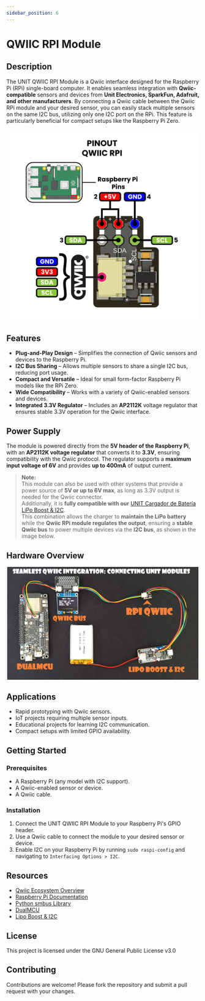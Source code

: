 ```yaml
---
sidebar_position: 6
---
```



# QWIIC RPI Module

## Description

The UNIT QWIIC RPI Module is a Qwiic interface designed for the Raspberry Pi (RPi) single-board computer. It enables seamless integration with **Qwiic-compatible** sensors and devices from **Unit Electronics, SparkFun, Adafruit, and other manufacturers**. By connecting a Qwiic cable between the Qwiic RPi module and your desired sensor, you can easily stack multiple sensors on the same I2C bus, utilizing only one I2C port on the RPi. This feature is particularly beneficial for compact setups like the Raspberry Pi Zero.

<p style={{ textAlign: "center" }}>
    <img src="https://raw.githubusercontent.com/UNIT-Electronics-MX/unit_qwiic_rpi_module/refs/heads/main/hardware/resources/UE0052-Pinout-QWIIC-RPI.jpg" alt="Qwiic RPi" width="500"/>
</p>

## Features

- **Plug-and-Play Design** – Simplifies the connection of Qwiic sensors and devices to the Raspberry Pi.  
- **I2C Bus Sharing** – Allows multiple sensors to share a single I2C bus, reducing port usage.  
- **Compact and Versatile** – Ideal for small form-factor Raspberry Pi models like the RPi Zero.  
- **Wide Compatibility** – Works with a variety of Qwiic-enabled sensors and devices.  
- **Integrated 3.3V Regulator** – Includes an **AP2112K** voltage regulator that ensures stable 3.3V operation for the Qwiic interface.  

## Power Supply  

The module is powered directly from the **5V header of the Raspberry Pi**, with an **AP2112K voltage regulator** that converts it to **3.3V**, ensuring compatibility with the Qwiic protocol. The regulator supports a **maximum input voltage of 6V** and provides **up to 400mA** of output current.

> **Note:**  
> This module can also be used with other systems that provide a power source of **5V or up to 6V max**, as long as 3.3V output is needed for the Qwiic connector.  
> Additionally, it is **fully compatible with our** [UNIT Cargador de Batería LiPo Boost & I2C](https://uelectronics.com/producto/unit-cargador-de-bateria-lipo-boost-i2c/).  
> This combination allows the charger to **maintain the LiPo battery** while the **Qwiic RPi module regulates the output**, ensuring a **stable Qwiic bus** to power multiple devices via the **I2C bus**, as shown in the image below.  

## Hardware Overview  

<p align="center">
    <img src="https://raw.githubusercontent.com/UNIT-Electronics-MX/unit_qwiic_rpi_module/refs/heads/main/hardware/resources/Integration.jpg" alt="Seamless Qwiic Integration: Qwiic RPi module connected with LiPo Boost I2C Charger, LCD via Qwiic bus adapter, and DualMCU board." width="500"/>
</p>


## Applications

- Rapid prototyping with Qwiic sensors.
- IoT projects requiring multiple sensor inputs.
- Educational projects for learning I2C communication.
- Compact setups with limited GPIO availability.

## Getting Started

### Prerequisites

- A Raspberry Pi (any model with I2C support).
- A Qwiic-enabled sensor or device.
- A Qwiic cable.

### Installation

1. Connect the UNIT QWIIC RPI Module to your Raspberry Pi's GPIO header.
2. Use a Qwiic cable to connect the module to your desired sensor or device.
3. Enable I2C on your Raspberry Pi by running `sudo raspi-config` and navigating to `Interfacing Options > I2C`.
<!-- 
### Example Code

Below is a Python example using the `smbus` library to read data from a Qwiic sensor:

```python
import smbus
import time

# Initialize I2C bus
bus = smbus.SMBus(1)
sensor_address = 0x48  # Replace with your sensor's I2C address

try:
    while True:
        data = bus.read_byte(sensor_address)
        print(f"Sensor Data: {data}")
        time.sleep(1)
except KeyboardInterrupt:
    print("Exiting...")
``` -->

## Resources

- [Qwiic Ecosystem Overview](https://www.sparkfun.com/qwiic)
- [Raspberry Pi Documentation](https://www.raspberrypi.org/documentation/)
- [Python smbus Library](https://pypi.org/project/smbus/)
- [DualMCU](https://uelectronics.com/producto/unit-dualmcu-esp32-rp2040-tarjeta-de-desarrollo/)
- [Lipo Boost & I2C](https://uelectronics.com/producto/unit-cargador-de-bateria-lipo-boost-i2c/)


## License

This project is licensed under the GNU General Public License v3.0

## Contributing

Contributions are welcome! Please fork the repository and submit a pull request with your changes.